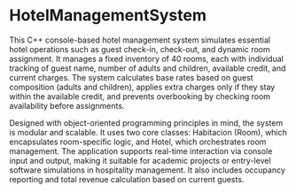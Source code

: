 # HotelManagementSystem
This C++ console-based hotel management system simulates essential hotel operations such as guest check-in, check-out, and dynamic room assignment. It manages a fixed inventory of 40 rooms, each with individual tracking of guest name, number of adults and children, available credit, and current charges. The system calculates base rates based on guest composition (adults and children), applies extra charges only if they stay within the available credit, and prevents overbooking by checking room availability before assignments.

Designed with object-oriented programming principles in mind, the system is modular and scalable. It uses two core classes: Habitacion (Room), which encapsulates room-specific logic, and Hotel, which orchestrates room management. The application supports real-time interaction via console input and output, making it suitable for academic projects or entry-level software simulations in hospitality management. It also includes occupancy reporting and total revenue calculation based on current guests.
